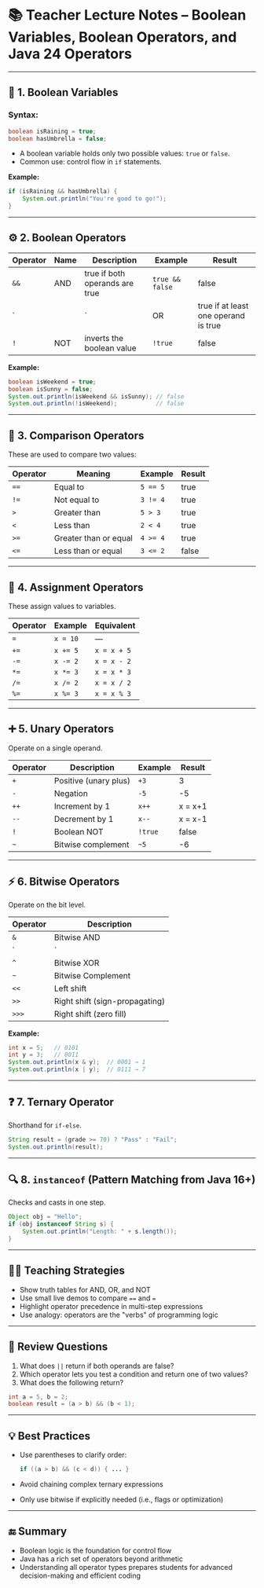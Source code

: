 # 📚 Teacher Lecture Notes – Boolean Variables, Boolean Operators, and Java 24 Operators

---

## 🔘 1. Boolean Variables

### Syntax:
```java
boolean isRaining = true;
boolean hasUmbrella = false;
```

- A boolean variable holds only two possible values: `true` or `false`.
- Common use: control flow in `if` statements.

**Example:**
```java
if (isRaining && hasUmbrella) {
    System.out.println("You're good to go!");
}
```

---

## ⚙️ 2. Boolean Operators

| Operator | Name  | Description                             | Example                     | Result |
|----------|--------|-----------------------------------------|-----------------------------|--------|
| `&&`     | AND   | true if both operands are true          | `true && false`             | false  |
| `||`     | OR    | true if at least one operand is true    | `true || false`             | true   |
| `!`      | NOT   | inverts the boolean value               | `!true`                     | false  |

**Example:**
```java
boolean isWeekend = true;
boolean isSunny = false;
System.out.println(isWeekend && isSunny); // false
System.out.println(!isWeekend);           // false
```

---

## 🧮 3. Comparison Operators

These are used to compare two values:

| Operator | Meaning               | Example        | Result  |
|----------|------------------------|----------------|---------|
| `==`     | Equal to              | `5 == 5`       | true    |
| `!=`     | Not equal to          | `3 != 4`       | true    |
| `>`      | Greater than          | `5 > 3`        | true    |
| `<`      | Less than             | `2 < 4`        | true    |
| `>=`     | Greater than or equal | `4 >= 4`       | true    |
| `<=`     | Less than or equal    | `3 <= 2`       | false   |

---

## 🧾 4. Assignment Operators

These assign values to variables.

| Operator | Example         | Equivalent          |
|----------|------------------|---------------------|
| `=`      | `x = 10`         | —                   |
| `+=`     | `x += 5`         | `x = x + 5`         |
| `-=`     | `x -= 2`         | `x = x - 2`         |
| `*=`     | `x *= 3`         | `x = x * 3`         |
| `/=`     | `x /= 2`         | `x = x / 2`         |
| `%=`     | `x %= 3`         | `x = x % 3`         |

---

## ➕ 5. Unary Operators

Operate on a single operand.

| Operator | Description               | Example        | Result |
|----------|---------------------------|----------------|--------|
| `+`      | Positive (unary plus)     | `+3`           | 3      |
| `-`      | Negation                  | `-5`           | -5     |
| `++`     | Increment by 1            | `x++`          | x = x+1|
| `--`     | Decrement by 1            | `x--`          | x = x-1|
| `!`      | Boolean NOT               | `!true`        | false  |
| `~`      | Bitwise complement        | `~5`           | -6     |

---

## ⚡ 6. Bitwise Operators

Operate on the bit level.

| Operator | Description                  |
|----------|------------------------------|
| `&`      | Bitwise AND                  |
| `|`      | Bitwise OR                   |
| `^`      | Bitwise XOR                  |
| `~`      | Bitwise Complement           |
| `<<`     | Left shift                   |
| `>>`     | Right shift (sign-propagating) |
| `>>>`    | Right shift (zero fill)      |

**Example:**
```java
int x = 5;   // 0101
int y = 3;   // 0011
System.out.println(x & y);  // 0001 → 1
System.out.println(x | y);  // 0111 → 7
```

---

## ❓ 7. Ternary Operator

Shorthand for `if-else`.

```java
String result = (grade >= 70) ? "Pass" : "Fail";
System.out.println(result);
```

---

## 🔍 8. `instanceof` (Pattern Matching from Java 16+)

Checks and casts in one step.

```java
Object obj = "Hello";
if (obj instanceof String s) {
    System.out.println("Length: " + s.length());
}
```

---

## 👨‍🏫 Teaching Strategies

- Show truth tables for AND, OR, and NOT
- Use small live demos to compare `==` and `=`
- Highlight operator precedence in multi-step expressions
- Use analogy: operators are the "verbs" of programming logic

---

## 🧠 Review Questions

1. What does `||` return if both operands are false?
2. Which operator lets you test a condition and return one of two values?
3. What does the following return?
```java
int a = 5, b = 2;
boolean result = (a > b) && (b < 1);
```

---

## 💡 Best Practices

- Use parentheses to clarify order:
  ```java
  if ((a > b) && (c < d)) { ... }
  ```

- Avoid chaining complex ternary expressions
- Only use bitwise if explicitly needed (i.e., flags or optimization)

---

## 🔚 Summary

- Boolean logic is the foundation for control flow
- Java has a rich set of operators beyond arithmetic
- Understanding all operator types prepares students for advanced decision-making and efficient coding